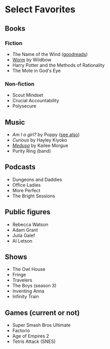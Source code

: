 # Select Favorites

## Books

### Fiction
* The Name of the Wind ([goodreads](https://www.goodreads.com/book/show/186074.The_Name_of_the_Wind))
* [Worm](https://parahumans.wordpress.com/) by Wildbow
* Harry Potter and the Methods of Rationality
* The Mote in God's Eye

### Non-fiction
* Scout Mindset
* Crucial Accountability
* Polysecure

## Music

* *Am I a girl?* by Poppy ([see also](https://www.reddit.com/r/ennnnnnnnnnnnbbbbbby/comments/xx6dqj/the_only_thing_discouraging_me_from_playing_any/))
* *Curious* by Hayley Kiyoko
* *[Medusa](https://www.youtube.com/watch?v=s6--zEvp4fA)* by Kailee Morgue
* Purity Ring (band)

## Podcasts

* Dungeons and Daddies
* Office Ladies
* More Perfect
* The Bright Sessions

## Public figures

* Rebecca Watson
* Adam Grant
* Julia Galef
* Al Letson

## Shows

* The Owl House
* Fringe
* Travelers
* The Boys (season 3)
* Inventing Anna
* Infinity Train

## Games (current or not)

* Super Smash Bros Ultimate
* Factorio
* Age of Empires 2
* Tetris Attack (SNES)
